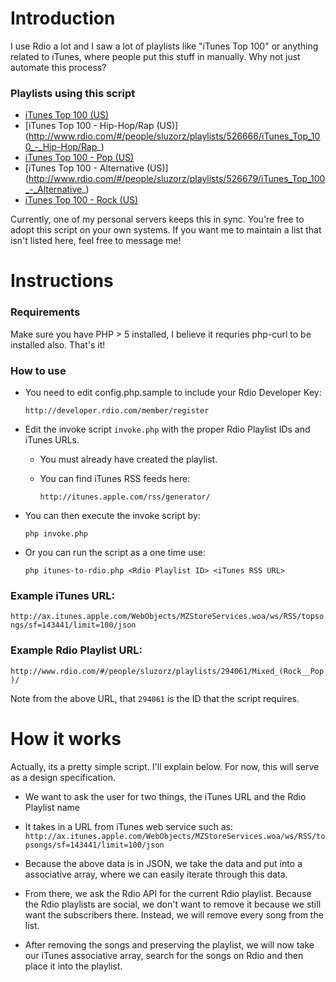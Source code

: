 Introduction
============

I use Rdio a lot and I saw a lot of playlists like "iTunes Top 100" or anything related to iTunes, where people put this stuff in manually. Why not just automate this process?

### Playlists using this script

- [iTunes Top 100 (US)](http://www.rdio.com/#/people/sluzorz/playlists/526420/iTunes_Top_100)
- [iTunes Top 100 - Hip-Hop/Rap (US)] (http://www.rdio.com/#/people/sluzorz/playlists/526666/iTunes_Top_100_-_Hip-Hop/Rap_)
- [iTunes Top 100 - Pop (US)](http://www.rdio.com/#/people/sluzorz/playlists/526674/iTunes_Top_100_-_Pop_)
- [iTunes Top 100 - Alternative (US)] (http://www.rdio.com/#/people/sluzorz/playlists/526679/iTunes_Top_100_-_Alternative_)
- [iTunes Top 100 - Rock (US)](http://www.rdio.com/#/people/sluzorz/playlists/526683/iTunes_Top_100_-_Rock_)

Currently, one of my personal servers keeps this in sync. You're free to adopt this script on your own systems. If you want me to maintain a list that isn't listed here, feel free to message me!

Instructions
==========

### Requirements

Make sure you have PHP > 5 installed, I believe it requries php-curl to be installed also. That's it!

### How to use

- You need to edit config.php.sample to include your Rdio Developer Key:

    `http://developer.rdio.com/member/register`

- Edit the invoke script `invoke.php` with the proper Rdio Playlist IDs and iTunes URLs.

    - You must already have created the playlist.
    - You can find iTunes RSS feeds here:

        `http://itunes.apple.com/rss/generator/`

- You can then execute the invoke script by:

    `php invoke.php`

- Or you can run the script as a one time use:

    `php itunes-to-rdio.php <Rdio Playlist ID> <iTunes RSS URL>`


### Example iTunes URL:

`http://ax.itunes.apple.com/WebObjects/MZStoreServices.woa/ws/RSS/topsongs/sf=143441/limit=100/json`

### Example Rdio Playlist URL:

`http://www.rdio.com/#/people/sluzorz/playlists/294061/Mixed_(Rock__Pop)/`

Note from the above URL, that `294061` is the ID that the script requires.

How it works
============

Actually, its a pretty simple script. I'll explain below. For now, this will serve as a design specification.

- We want to ask the user for two things, the iTunes URL and the Rdio Playlist name

- It takes in a URL from iTunes web service such as:
`http://ax.itunes.apple.com/WebObjects/MZStoreServices.woa/ws/RSS/topsongs/sf=143441/limit=100/json`
- Because the above data is in JSON, we take the data and put into a associative array, where we can easily iterate through this data.
- From there, we ask the Rdio API for the current Rdio playlist. Because the Rdio playlists are social, we don't want to remove it because we still want the subscribers there. Instead, we will remove every song from the list.
- After removing the songs and preserving the playlist, we will now take our iTunes associative array, search for the songs on Rdio and then place it into the playlist.